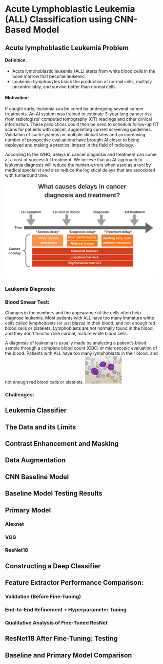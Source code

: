 # Acute Lymphoblastic Leukemia (ALL) Classification using CNN-Based Model
## Acute lymphoblastic Leukemia Problem
#### Definition:
- Acute lymphoblastic leukemia (ALL) starts from white blood cells in the bone marrow that become leukemic. 
- Leukemic Lymphocytes block the production of normal cells, multiply uncontrollably, and survive better than normal cells.
#### Motivation:
If caught early, leukemia can be cured by undergoing several cancer treatments. An AI system was trained to estimate 3-year lung cancer risk from radiologists’ computed tomography (CT) readings and other clinical information. These predictions could then be used to schedule follow-up CT scans for patients with cancer, augmenting current screening guidelines. Validation of such systems on multiple clinical sites and an increasing number of prospective evaluations have brought AI closer to being deployed and making a practical impact in the field of radiology.

According to the WHO, delays in cancer diagnosis and treatment can come at a cost of successful treatment. We believe that an AI-approach to leukemia diagnosis will reduce the human-errors when used as a tool by medical specialist and also reduce the logistical delays that are associated with turnaround time.
![alt text](/delays_in_cancer.png?raw=true)
### Leukemia Diagnosis:
### Blood Smear Test:
Changes in the numbers and the appearance of the cells often help diagnose leukemia. Most patients with ALL have too many immature white cells called lymphoblasts (or just blasts) in their blood, and not enough red blood cells or platelets. Lymphoblasts are not normally found in the blood, and they don't function like normal, mature white blood cells.

A diagnosis of leukemia is usually made by analyzing a patient’s blood sample through a complete blood count (CBC) or microscopic evaluation of the blood. Patients with ALL have too many lymphoblasts in their blood, and not enough red blood cells or platelets.
![alt text](/Lymphoblasts.png?raw=true "The dark purple cells are lymphocytes defined by their size and shape.")


### Challenges:
## Leukemia Classifier
## The Data and its Limits
## Contrast Enhancement and Masking
## Data Augmentation
## CNN Baseline Model
## Baseline Model Testing Results
## Primary Model
### Alexnet
### VGG
### ResNet18
## Constructing a Deep Classifier
## Feature Extractor Performance Comparison:
### Validation (Before Fine-Tuning)
### End-to-End Refinement + Hyperparameter Tuning
### Qualitative Analysis of Fine-Tuned ResNet
## ResNet18 After Fine-Tuning: Testing
## Baseline and Primary Model Comparison

